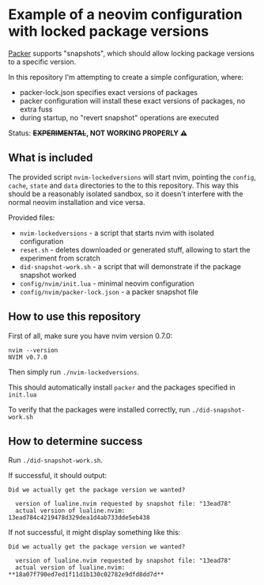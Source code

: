 # Example of a neovim configuration with locked package versions

[Packer](https://github.com/wbthomason/packer.nvim) supports "snapshots",
which should allow locking package versions to a specific version.

In this repository I'm attempting to create a simple configuration, where:
* packer-lock.json specifies exact versions of packages
* packer configuration will install these exact versions of packages, no extra fuss
* during startup, no "revert snapshot" operations are executed

Status: **~~EXPERIMENTAL~~, NOT WORKING PROPERLY ⚠️**

## What is included

The provided script `nvim-lockedversions` will start nvim, pointing the
`config`, `cache`, `state` and `data` directories to the to this repository.
This way this should be a reasonably isolated sandbox, so it doesn't interfere
with the normal neovim installation and vice versa.

Provided files:

* `nvim-lockedversions` - a script that starts nvim with isolated configuration
* `reset.sh` - deletes downloaded or generated stuff, allowing to start the experiment from scratch
* `did-snapshot-work.sh` - a script that will demonstrate if the package snapshot worked
* `config/nvim/init.lua` - minimal neovim configuration
* `config/nvim/packer-lock.json` - a packer snapshot file

## How to use this repository

First of all, make sure you have nvim version 0.7.0:

```
nvim --version
NVIM v0.7.0
```

Then simply run `./nvim-lockedversions`.

This should automatically install `packer` and the packages specified in
`init.lua`

To verify that the packages were installed correctly, run
`./did-snapshot-work.sh`

## How to determine success

Run `./did-snapshot-work.sh`. 

If successful, it should output:

```
Did we actually get the package version we wanted?

  version of lualine.nvim requested by snapshot file: "13ead78"
  actual version of lualine.nvim: 13ead784c4219478d329dea1d4ab733dde5eb438
```

If not successful, it might display something like this:

```
Did we actually get the package version we wanted?

  version of lualine.nvim requested by snapshot file: "13ead78"
  actual version of lualine.nvim: **18a07f790ed7ed1f11d1b130c02782e9dfd8dd7d**
```
